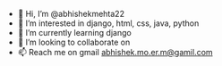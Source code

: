 - 👋 Hi, I’m @abhishekmehta22
- 👀 I’m interested in django, html, css, java, python
- 🌱 I’m currently learning django
- 💞️ I’m looking to collaborate on 
- 📫 Reach me on gmail abhishek.mo.er.m@gamil.com

<!---
abhishekmehta22/abhishekmehta22 is a ✨ special ✨ repository because its `README.md` (this file) appears on your GitHub profile.
You can click the Preview link to take a look at your changes.
--->

